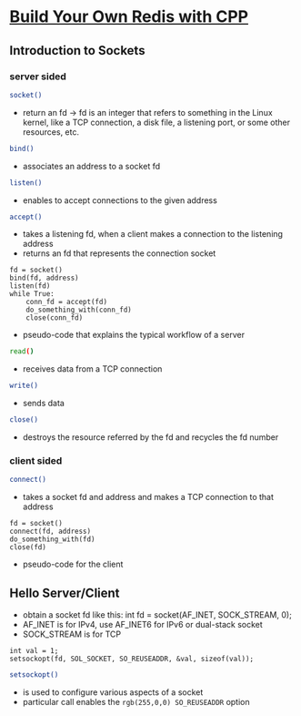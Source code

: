 # [Build Your Own Redis with CPP](https://build-your-own.org/redis/)

## Introduction to Sockets

### server sided

```bash
socket()
```

- return an fd
    -> fd is an integer that refers to something in the Linux kernel, like a TCP connection, a disk file, a listening port, or some other resources, etc.

```bash
bind()
```

- associates an address to a socket fd

```bash
listen()
```

- enables to accept connections to the given address

```bash
accept()
```

- takes a listening fd, when a client makes a connection to the listening address
- returns an fd that represents the connection socket

```pseudo-code
fd = socket()
bind(fd, address)
listen(fd)
while True:
    conn_fd = accept(fd)
    do_something_with(conn_fd)
    close(conn_fd)
```

- pseudo-code that explains the typical workflow of a server

```bash
read()
```

- receives data from a TCP connection

```bash
write()
```

- sends data

```bash
close()
```

- destroys the resource referred by the fd and recycles the fd number

### client sided

```bash
connect()
```

- takes a socket fd and address and makes a TCP connection to that address

```pseudo-code
fd = socket()
connect(fd, address)
do_something_with(fd)
close(fd)
```

- pseudo-code for the client

## Hello Server/Client

- obtain a socket fd like this: int fd = socket(AF_INET, SOCK_STREAM, 0);
- AF_INET is for IPv4, use AF_INET6 for IPv6 or dual-stack socket
- SOCK_STREAM is for TCP

```new-syscall
int val = 1;
setsockopt(fd, SOL_SOCKET, SO_REUSEADDR, &val, sizeof(val));
```

```bash
setsockopt()
```

- is used to configure various aspects of a socket
- particular call enables the `rgb(255,0,0) SO_REUSEADDR` option